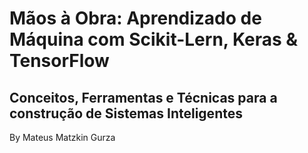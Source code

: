 # Mãos à Obra: Aprendizado de Máquina com Scikit-Lern, Keras & TensorFlow
## Conceitos, Ferramentas e Técnicas para a construção de Sistemas Inteligentes
By Mateus Matzkin Gurza
